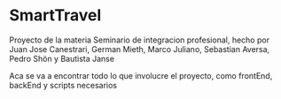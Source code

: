 # SmartTravel
Proyecto de la materia Seminario de integracion profesional, hecho por Juan Jose Canestrari, German Mieth, Marco Juliano, Sebastian Aversa, Pedro Shön y Bautista Janse

Aca se va a encontrar todo lo que involucre el proyecto, como frontEnd, backEnd y scripts necesarios 
